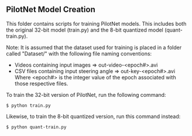 ## PilotNet Model Creation

This folder contains scripts for training PilotNet models. This includes both the original 32-bit model (train.py) and the 8-bit quantized model (quant-train.py).

Note: It is assumed that the dataset used for training is placed in a folder called "Dataset/" with the following file naming conventions:
- Videos containing input images => out-video-<epoch#>.avi
- CSV files containing input steering angle => out-key-<epoch#>.avi
Where <epoch#> is the integer value of the epoch associated with those respective files.

To train the 32-bit version of PilotNet, run the following command:

	$ python train.py
	
Likewise, to train the 8-bit quantized version, run this command instead:

	$ python quant-train.py